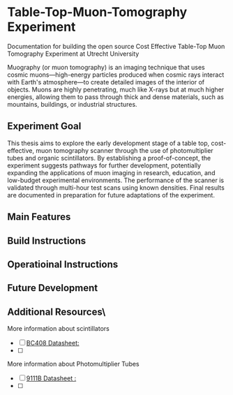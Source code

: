 # Table-Top-Muon-Tomography Experiment
Documentation for building the open source Cost Effective Table-Top Muon Tomography Experiment at Utrecht University

Muography (or muon tomography) is an imaging technique that uses cosmic muons—high-energy particles produced when cosmic rays interact with Earth's atmosphere—to create detailed images of the interior of objects. Muons are highly penetrating, much like X-rays but at much higher energies, allowing them to pass through thick and dense materials, such as mountains, buildings, or industrial structures.

## Experiment Goal
This thesis aims to explore the early development stage of a table top, cost-effective, muon tomography scanner through the use of photomultiplier tubes and organic scintillators. By establishing a proof-of-concept, the experiment suggests pathways for further development, potentially expanding the applications of muon imaging in research, education, and low-budget experimental environments. The performance of the scanner is validated through multi-hour test scans using known densities. Final results are documented in preparation for future adaptations of the experiment.

## Main Features

## Build Instructions

## Operatioinal Instructions

## Future Development

## Additional Resources\
More information about scintillators
- [ ] [BC408 Datasheet:](Documents/Literature/bicron_datasheet.pdf)
- [ ] 

More information about Photomultiplier Tubes
- [ ] [9111B Datasheet :](Documents/Literature/bicron_datasheet.pdf)
- [ ] 
